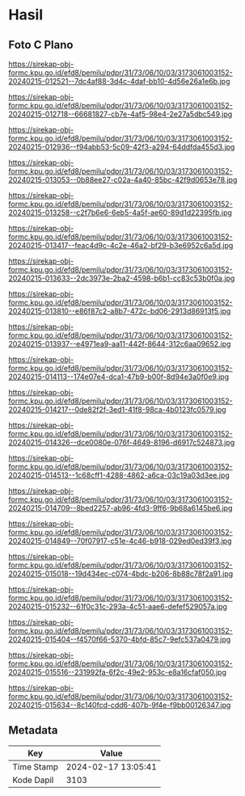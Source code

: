 # Hasil

## Foto C Plano

https://sirekap-obj-formc.kpu.go.id/efd8/pemilu/pdpr/31/73/06/10/03/3173061003152-20240215-012521--7dc4af88-3d4c-4daf-bb10-4d56e26a1e6b.jpg

https://sirekap-obj-formc.kpu.go.id/efd8/pemilu/pdpr/31/73/06/10/03/3173061003152-20240215-012718--66681827-cb7e-4af5-98e4-2e27a5dbc549.jpg

https://sirekap-obj-formc.kpu.go.id/efd8/pemilu/pdpr/31/73/06/10/03/3173061003152-20240215-012936--f94abb53-5c09-42f3-a294-64ddfda455d3.jpg

https://sirekap-obj-formc.kpu.go.id/efd8/pemilu/pdpr/31/73/06/10/03/3173061003152-20240215-013053--0b88ee27-c02a-4a40-85bc-42f9d0653e78.jpg

https://sirekap-obj-formc.kpu.go.id/efd8/pemilu/pdpr/31/73/06/10/03/3173061003152-20240215-013258--c2f7b6e6-6eb5-4a5f-ae60-89d1d22395fb.jpg

https://sirekap-obj-formc.kpu.go.id/efd8/pemilu/pdpr/31/73/06/10/03/3173061003152-20240215-013417--feac4d9c-4c2e-46a2-bf29-b3e6952c6a5d.jpg

https://sirekap-obj-formc.kpu.go.id/efd8/pemilu/pdpr/31/73/06/10/03/3173061003152-20240215-013633--2dc3973e-2ba2-4598-b6b1-cc83c53b0f0a.jpg

https://sirekap-obj-formc.kpu.go.id/efd8/pemilu/pdpr/31/73/06/10/03/3173061003152-20240215-013810--e86f87c2-a8b7-472c-bd06-2913d86913f5.jpg

https://sirekap-obj-formc.kpu.go.id/efd8/pemilu/pdpr/31/73/06/10/03/3173061003152-20240215-013937--e4971ea9-aa11-442f-8644-312c6aa09652.jpg

https://sirekap-obj-formc.kpu.go.id/efd8/pemilu/pdpr/31/73/06/10/03/3173061003152-20240215-014113--174e07e4-dca1-47b9-b00f-8d94e3a0f0e9.jpg

https://sirekap-obj-formc.kpu.go.id/efd8/pemilu/pdpr/31/73/06/10/03/3173061003152-20240215-014217--0de82f2f-3ed1-41f8-98ca-4b0123fc0579.jpg

https://sirekap-obj-formc.kpu.go.id/efd8/pemilu/pdpr/31/73/06/10/03/3173061003152-20240215-014326--dce0080e-076f-4649-8196-d6917c524873.jpg

https://sirekap-obj-formc.kpu.go.id/efd8/pemilu/pdpr/31/73/06/10/03/3173061003152-20240215-014513--1c68cff1-4288-4862-a6ca-03c19a03d3ee.jpg

https://sirekap-obj-formc.kpu.go.id/efd8/pemilu/pdpr/31/73/06/10/03/3173061003152-20240215-014709--8bed2257-ab96-4fd3-9ff6-9b68a6145be6.jpg

https://sirekap-obj-formc.kpu.go.id/efd8/pemilu/pdpr/31/73/06/10/03/3173061003152-20240215-014849--70f07917-c51e-4c46-b918-029ed0ed39f3.jpg

https://sirekap-obj-formc.kpu.go.id/efd8/pemilu/pdpr/31/73/06/10/03/3173061003152-20240215-015018--19d434ec-c074-4bdc-b206-8b88c78f2a91.jpg

https://sirekap-obj-formc.kpu.go.id/efd8/pemilu/pdpr/31/73/06/10/03/3173061003152-20240215-015232--61f0c31c-293a-4c51-aae6-defef529057a.jpg

https://sirekap-obj-formc.kpu.go.id/efd8/pemilu/pdpr/31/73/06/10/03/3173061003152-20240215-015404--f4570f66-5370-4bfd-85c7-9efc537a0479.jpg

https://sirekap-obj-formc.kpu.go.id/efd8/pemilu/pdpr/31/73/06/10/03/3173061003152-20240215-015516--231992fa-6f2c-49e2-953c-e8a16cfaf050.jpg

https://sirekap-obj-formc.kpu.go.id/efd8/pemilu/pdpr/31/73/06/10/03/3173061003152-20240215-015634--8c140fcd-cdd6-407b-9f4e-f9bb00126347.jpg


## Metadata

| Key        | Value               |
| ---------- | ------------------- |
| Time Stamp | 2024-02-17 13:05:41 |
| Kode Dapil | 3103                |




